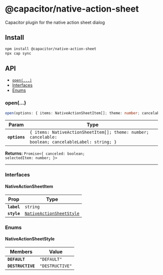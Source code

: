 # @capacitor/native-action-sheet

Capacitor plugin for the native action sheet dialog

## Install

```bash
npm install @capacitor/native-action-sheet
npx cap sync
```

## API

<docgen-index>

* [`open(...)`](#open)
* [Interfaces](#interfaces)
* [Enums](#enums)

</docgen-index>

<docgen-api>
<!--Update the source file JSDoc comments and rerun docgen to update the docs below-->

### open(...)

```typescript
open(options: { items: NativeActionSheetItem[]; theme: number; cancelable: boolean; cancelableLabel: string; }) => Promise<{ canceled: boolean; selectedItem: number; }>
```

| Param         | Type                                                                                                          |
| ------------- | ------------------------------------------------------------------------------------------------------------- |
| **`options`** | <code>{ items: NativeActionSheetItem[]; theme: number; cancelable: boolean; cancelableLabel: string; }</code> |

**Returns:** <code>Promise&lt;{ canceled: boolean; selectedItem: number; }&gt;</code>

--------------------


### Interfaces


#### NativeActionSheetItem

| Prop        | Type                                                                      |
| ----------- | ------------------------------------------------------------------------- |
| **`label`** | <code>string</code>                                                       |
| **`style`** | <code><a href="#nativeactionsheetstyle">NativeActionSheetStyle</a></code> |


### Enums


#### NativeActionSheetStyle

| Members           | Value                      |
| ----------------- | -------------------------- |
| **`DEFAULT`**     | <code>"DEFAULT"</code>     |
| **`DESTRUCTIVE`** | <code>"DESTRUCTIVE"</code> |

</docgen-api>

